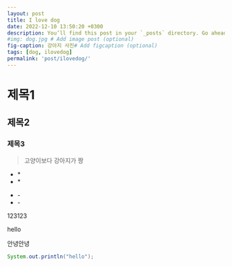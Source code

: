 ```yaml
---
layout: post
title: I love dog
date: 2022-12-10 13:50:20 +0300
description: You’ll find this post in your `_posts` directory. Go ahead and edit it and re-build the site to see your changes. # Add post description (optional)
#img: dog.jpg # Add image post (optional)
fig-caption: 강아지 사진# Add figcaption (optional)
tags: [dog, ilovedog]
permalink: 'post/ilovedog/'
---
```


# 제목1
## 제목2
### 제목3

>고양이보다 강아지가 짱
* \*
* \*

- \-
- \-

123123

hello

안녕안녕

```java
System.out.println("hello");
```

